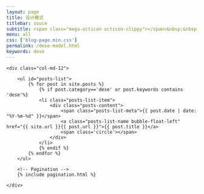 ```yaml
---
layout: page
title: 设计模式
titlebar: souce
subtitle: <span class="mega-octicon octicon-clippy"></span>&nbsp;&nbsp; 总结一些常用的设计模式
menu: all
css: ['blog-page.min.css']
permalink: /dese-model.html
keywords: dese
---
```


<div class="row">

    <div class="col-md-12">

        <ul id="posts-list">
            {% for post in site.posts %}
                {% if post.category=='dese' or post.keywords contains 'dese'%}
                <li class="posts-list-item">
                    <div class="posts-content">
                        <span class="posts-list-meta">{{ post.date | date: "%Y-%m-%d" }}</span>
                        <a class="posts-list-name bubble-float-left" href="{{ site.url }}{{ post.url }}">{{ post.title }}</a>
                        <span class='circle'></span>
                    </div>
                </li>
                {% endif %}
            {% endfor %}
        </ul> 

        <!-- Pagination -->
        {% include pagination.html %}

    </div>

</div>
<script>
    $(document).ready(function(){

        // Enable bootstrap tooltip
        $("body").tooltip({ selector: '[data-toggle=tooltip]' });

    });
</script>